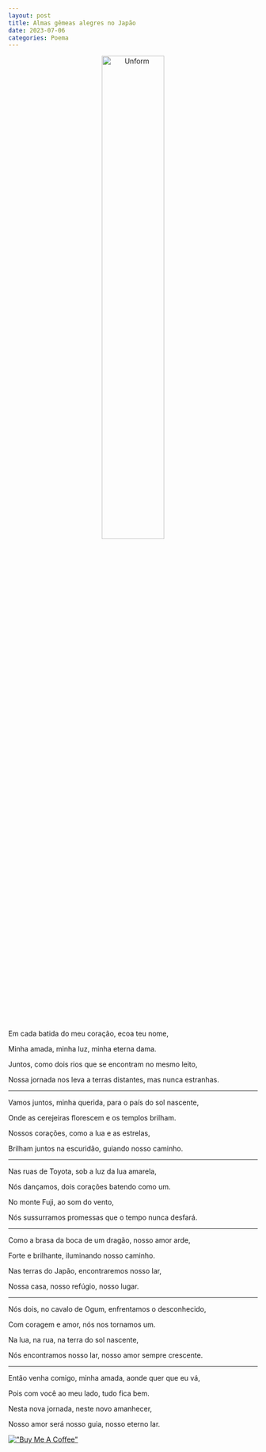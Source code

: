 ```yaml
---
layout: post
title: Almas gêmeas alegres no Japão
date: 2023-07-06
categories: Poema
---
```


<p align="center">
<img src="{{ site.baseurl }}/images/2023-07-06-Almas-gemeas-alegres-no-Japao.png" height="50%" width="50%" alt="Unform" />
</p>

Em cada batida do meu coração, ecoa teu nome,

Minha amada, minha luz, minha eterna dama.

Juntos, como dois rios que se encontram no mesmo leito,

Nossa jornada nos leva a terras distantes, mas nunca estranhas.

---

Vamos juntos, minha querida, para o país do sol nascente,

Onde as cerejeiras florescem e os templos brilham.

Nossos corações, como a lua e as estrelas,

Brilham juntos na escuridão, guiando nosso caminho.

---

Nas ruas de Toyota, sob a luz da lua amarela,

Nós dançamos, dois corações batendo como um.

No monte Fuji, ao som do vento,

Nós sussurramos promessas que o tempo nunca desfará.

---

Como a brasa da boca de um dragão, nosso amor arde,

Forte e brilhante, iluminando nosso caminho.

Nas terras do Japão, encontraremos nosso lar,

Nossa casa, nosso refúgio, nosso lugar.

---

Nós dois, no cavalo de Ogum, enfrentamos o desconhecido,

Com coragem e amor, nós nos tornamos um.

Na lua, na rua, na terra do sol nascente,

Nós encontramos nosso lar, nosso amor sempre crescente.

---

Então venha comigo, minha amada, aonde quer que eu vá,

Pois com você ao meu lado, tudo fica bem.

Nesta nova jornada, neste novo amanhecer,

Nosso amor será nosso guia, nosso eterno lar.

[!["Buy Me A Coffee"](https://user-images.githubusercontent.com/1376749/120938564-50c59780-c6e1-11eb-814f-22a0399623c5.png)](https://www.buymeacoffee.com/govinda777)